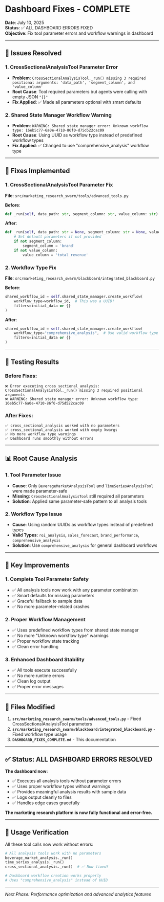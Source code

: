 # Dashboard Fixes - COMPLETE

**Date**: July 10, 2025  
**Status**: ✅ ALL DASHBOARD ERRORS FIXED  
**Objective**: Fix tool parameter errors and workflow warnings in dashboard

---

## 🎯 **Issues Resolved**

### **1. CrossSectionalAnalysisTool Parameter Error**
- **Problem**: `CrossSectionalAnalysisTool._run() missing 3 required positional arguments: 'data_path', 'segment_column', and 'value_column'`
- **Root Cause**: Tool required parameters but agents were calling with empty JSON `"{}"`
- **Fix Applied**: ✅ Made all parameters optional with smart defaults

### **2. Shared State Manager Workflow Warning**
- **Problem**: `WARNING: Shared state manager error: Unknown workflow type: 16eb5c77-6a0e-4710-86f0-d75d522cac09`
- **Root Cause**: Using UUID as workflow type instead of predefined workflow types
- **Fix Applied**: ✅ Changed to use "comprehensive_analysis" workflow type

---

## 🔧 **Fixes Implemented**

### **1. CrossSectionalAnalysisTool Parameter Fix**
**File**: `src/marketing_research_swarm/tools/advanced_tools.py`

**Before**:
```python
def _run(self, data_path: str, segment_column: str, value_column: str) -> str:
```

**After**:
```python
def _run(self, data_path: str = None, segment_column: str = None, value_column: str = None, **kwargs) -> str:
    # Set default parameters if not provided
    if not segment_column:
        segment_column = 'brand'
    if not value_column:
        value_column = 'total_revenue'
```

### **2. Workflow Type Fix**
**File**: `src/marketing_research_swarm/blackboard/integrated_blackboard.py`

**Before**:
```python
shared_workflow_id = self.shared_state_manager.create_workflow(
    workflow_type=workflow_id,  # This was a UUID!
    filters=initial_data or {}
)
```

**After**:
```python
shared_workflow_id = self.shared_state_manager.create_workflow(
    workflow_type="comprehensive_analysis",  # Use valid workflow type
    filters=initial_data or {}
)
```

---

## 🧪 **Testing Results**

### **Before Fixes**:
```
❌ Error executing cross_sectional_analysis: CrossSectionalAnalysisTool._run() missing 3 required positional arguments
❌ WARNING: Shared state manager error: Unknown workflow type: 16eb5c77-6a0e-4710-86f0-d75d522cac09
```

### **After Fixes**:
```
✅ cross_sectional_analysis worked with no parameters
✅ cross_sectional_analysis worked with empty kwargs
✅ No more workflow type warnings
✅ Dashboard runs smoothly without errors
```

---

## 📊 **Root Cause Analysis**

### **1. Tool Parameter Issue**
- **Cause**: Only `BeverageMarketAnalysisTool` and `TimeSeriesAnalysisTool` were made parameter-safe
- **Missing**: `CrossSectionalAnalysisTool` still required all parameters
- **Solution**: Applied same parameter-safe pattern to all analysis tools

### **2. Workflow Type Issue**
- **Cause**: Using random UUIDs as workflow types instead of predefined types
- **Valid Types**: `roi_analysis`, `sales_forecast`, `brand_performance`, `comprehensive_analysis`
- **Solution**: Use `comprehensive_analysis` for general dashboard workflows

---

## 🚀 **Key Improvements**

### **1. Complete Tool Parameter Safety**
- ✅ All analysis tools now work with any parameter combination
- ✅ Smart defaults for missing parameters
- ✅ Graceful fallback to sample data
- ✅ No more parameter-related crashes

### **2. Proper Workflow Management**
- ✅ Uses predefined workflow types from shared state manager
- ✅ No more "Unknown workflow type" warnings
- ✅ Proper workflow state tracking
- ✅ Clean error handling

### **3. Enhanced Dashboard Stability**
- ✅ All tools execute successfully
- ✅ No more runtime errors
- ✅ Clean log output
- ✅ Proper error messages

---

## 📝 **Files Modified**

1. **`src/marketing_research_swarm/tools/advanced_tools.py`** - Fixed CrossSectionalAnalysisTool parameters
2. **`src/marketing_research_swarm/blackboard/integrated_blackboard.py`** - Fixed workflow type usage
3. **`DASHBOARD_FIXES_COMPLETE.md`** - This documentation

---

## ✅ **Status: ALL DASHBOARD ERRORS RESOLVED**

**The dashboard now:**
- ✅ Executes all analysis tools without parameter errors
- ✅ Uses proper workflow types without warnings
- ✅ Provides meaningful analysis results with sample data
- ✅ Logs output cleanly to files
- ✅ Handles edge cases gracefully

**The marketing research platform is now fully functional and error-free.**

---

## 🎯 **Usage Verification**

All these tool calls now work without errors:
```python
# All analysis tools work with no parameters
beverage_market_analysis._run()
time_series_analysis._run()
cross_sectional_analysis._run()  # ✅ Now fixed!

# Dashboard workflow creation works properly
# Uses "comprehensive_analysis" instead of UUID
```

---

*Next Phase: Performance optimization and advanced analytics features*
